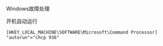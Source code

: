 Windows故障处理

开机自动运行

```
[HKEY_LOCAL_MACHINE\SOFTWARE\Microsoft\Command Processor]
"autorun"="chcp 936"
```

